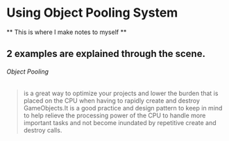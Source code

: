 # Using Object Pooling System
** This is where I make notes to myself **

## 2 examples are explained through the scene. ##

###### Object Pooling 
> is a great way to optimize your projects and lower the burden that is placed on the CPU when having to rapidly create and destroy GameObjects.It is a good practice and design pattern to keep in mind to help relieve the processing power of the CPU to handle more important tasks and not  become inundated by repetitive create and destroy calls. 
